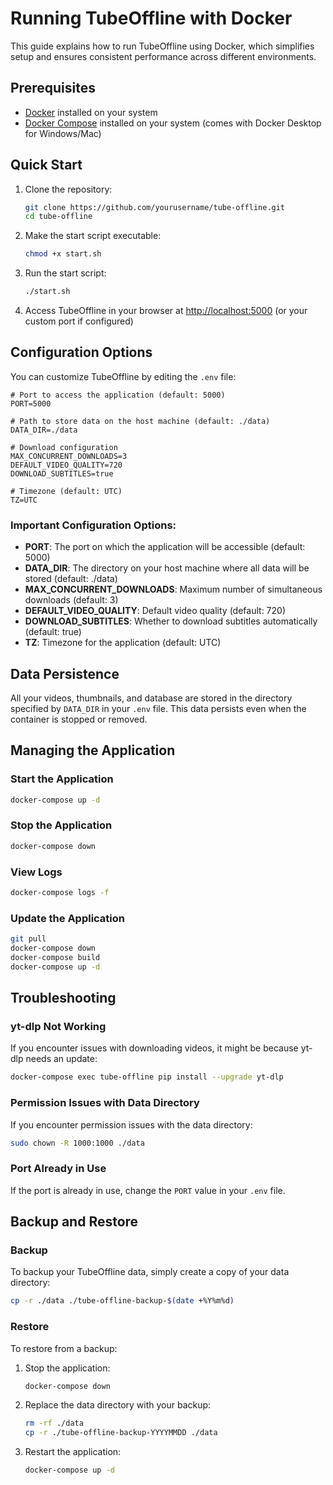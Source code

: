 # Running TubeOffline with Docker

This guide explains how to run TubeOffline using Docker, which simplifies setup and ensures consistent performance across different environments.

## Prerequisites

- [Docker](https://docs.docker.com/get-docker/) installed on your system
- [Docker Compose](https://docs.docker.com/compose/install/) installed on your system (comes with Docker Desktop for Windows/Mac)

## Quick Start

1. Clone the repository:
   ```bash
   git clone https://github.com/yourusername/tube-offline.git
   cd tube-offline
   ```

2. Make the start script executable:
   ```bash
   chmod +x start.sh
   ```

3. Run the start script:
   ```bash
   ./start.sh
   ```

4. Access TubeOffline in your browser at [http://localhost:5000](http://localhost:5000) (or your custom port if configured)

## Configuration Options

You can customize TubeOffline by editing the `.env` file:

```
# Port to access the application (default: 5000)
PORT=5000

# Path to store data on the host machine (default: ./data)
DATA_DIR=./data

# Download configuration
MAX_CONCURRENT_DOWNLOADS=3
DEFAULT_VIDEO_QUALITY=720
DOWNLOAD_SUBTITLES=true

# Timezone (default: UTC)
TZ=UTC
```

### Important Configuration Options:

- **PORT**: The port on which the application will be accessible (default: 5000)
- **DATA_DIR**: The directory on your host machine where all data will be stored (default: ./data)
- **MAX_CONCURRENT_DOWNLOADS**: Maximum number of simultaneous downloads (default: 3)
- **DEFAULT_VIDEO_QUALITY**: Default video quality (default: 720)
- **DOWNLOAD_SUBTITLES**: Whether to download subtitles automatically (default: true)
- **TZ**: Timezone for the application (default: UTC)

## Data Persistence

All your videos, thumbnails, and database are stored in the directory specified by `DATA_DIR` in your `.env` file. This data persists even when the container is stopped or removed.

## Managing the Application

### Start the Application

```bash
docker-compose up -d
```

### Stop the Application

```bash
docker-compose down
```

### View Logs

```bash
docker-compose logs -f
```

### Update the Application

```bash
git pull
docker-compose down
docker-compose build
docker-compose up -d
```

## Troubleshooting

### yt-dlp Not Working

If you encounter issues with downloading videos, it might be because yt-dlp needs an update:

```bash
docker-compose exec tube-offline pip install --upgrade yt-dlp
```

### Permission Issues with Data Directory

If you encounter permission issues with the data directory:

```bash
sudo chown -R 1000:1000 ./data
```

### Port Already in Use

If the port is already in use, change the `PORT` value in your `.env` file.

## Backup and Restore

### Backup

To backup your TubeOffline data, simply create a copy of your data directory:

```bash
cp -r ./data ./tube-offline-backup-$(date +%Y%m%d)
```

### Restore

To restore from a backup:

1. Stop the application:
   ```bash
   docker-compose down
   ```

2. Replace the data directory with your backup:
   ```bash
   rm -rf ./data
   cp -r ./tube-offline-backup-YYYYMMDD ./data
   ```

3. Restart the application:
   ```bash
   docker-compose up -d
   ```